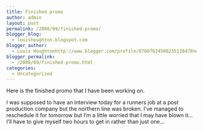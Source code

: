 ```yaml
---
title: Finished promo
author: admin
layout: post
permalink: /2008/09/finished-promo/
blogger_blog:
  - louishoughton.blogspot.com
blogger_author:
  - Louis Houghtonhttp://www.blogger.com/profile/07807624508235128478noreply@blogger.com
blogger_permalink:
  - /2008/09/finished-promo.html
categories:
  - Uncategorized
---
```

Here is the finished promo that I have been working on.  

<div>
</div>

<div>
</div>

<div>
</div>

<div>
  I was supposed to have an interview today for a runners job at a post production company but the northern line was broken. I&#8217;ve managed to reschedule it for tomorrow but I&#8217;m a little worried that I may have blown it&#8230; I&#8217;ll have to give myself two hours to get in rather than just one&#8230;</p>
</div>